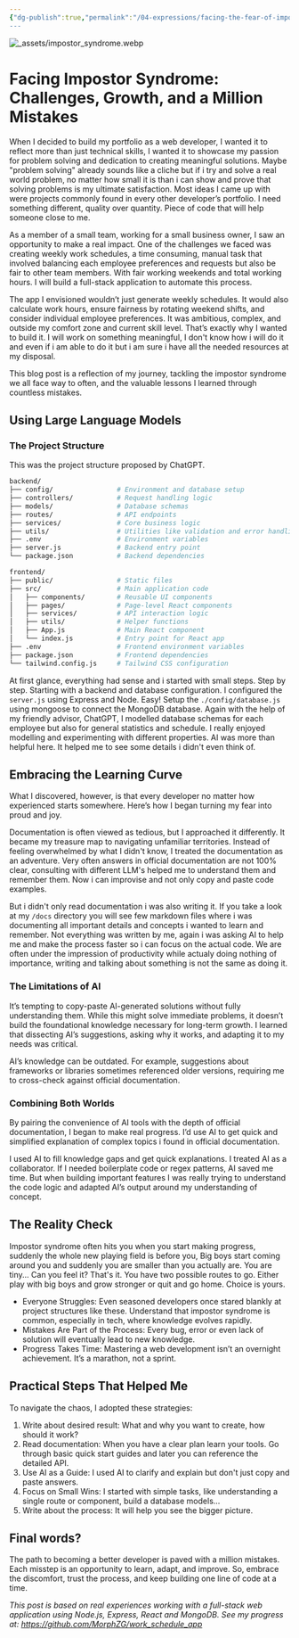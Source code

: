 ```yaml
---
{"dg-publish":true,"permalink":"/04-expressions/facing-the-fear-of-impostor-challenge-growth-and-million-mistakes/","title":"Facing Impostor Syndrome: Challenges, Growth, and a Million Mistakes","tags":["webdev","writing","story"]}
---
```



![_assets/impostor_syndrome.webp](/img/user/_assets/impostor_syndrome.webp)

# Facing Impostor Syndrome: Challenges, Growth, and a Million Mistakes

When I decided to build my portfolio as a web developer, I wanted it to reflect more than just technical skills, I wanted it to showcase my passion for problem solving and dedication to creating meaningful solutions. Maybe "problem solving" already sounds like a cliche but if i try and solve a real world problem, no matter how small it is than i can show and prove that solving problems is my ultimate satisfaction. Most ideas I came up with were projects commonly found in every other developer’s portfolio. I need something different, quality over quantity. Piece of code that will help someone close to me.

As a member of a small team, working for a small business owner, I saw an opportunity to make a real impact. One of the challenges we faced was creating weekly work schedules, a time consuming, manual task that involved balancing each employee preferences and requests but also be fair to other team members. With fair working weekends and total working hours. I will build a full-stack application to automate this process.

The app I envisioned wouldn’t just generate weekly schedules. It would also calculate work hours, ensure fairness by rotating weekend shifts, and consider individual employee preferences. It was ambitious, complex, and outside my comfort zone and current skill level. That’s exactly why I wanted to build it. I will work on something meaningful, I don't know how i will do it and even if i am able to do it but i am sure i have all the needed resources at my disposal.

This blog post is a reflection of my journey, tackling the impostor syndrome we all face way to often, and the valuable lessons I learned through countless mistakes.

## Using Large Language Models

### The Project Structure

This was the project structure proposed by ChatGPT.

```bash  
backend/  
├── config/                # Environment and database setup  
├── controllers/           # Request handling logic  
├── models/                # Database schemas  
├── routes/                # API endpoints  
├── services/              # Core business logic  
├── utils/                 # Utilities like validation and error handling  
├── .env                   # Environment variables  
├── server.js              # Backend entry point  
└── package.json           # Backend dependencies  

frontend/  
├── public/                # Static files  
├── src/                   # Main application code  
│   ├── components/        # Reusable UI components  
│   ├── pages/             # Page-level React components  
│   ├── services/          # API interaction logic  
│   ├── utils/             # Helper functions  
│   ├── App.js             # Main React component  
│   └── index.js           # Entry point for React app  
├── .env                   # Frontend environment variables  
├── package.json           # Frontend dependencies  
└── tailwind.config.js     # Tailwind CSS configuration  
```  

At first glance, everything had sense and i started with small steps. Step by step. Starting with a backend and database configuration. I configured the `server.js` using Express and Node. Easy! Setup the `./config/database.js` using mongoose to connect the MongoDB database. Again with the help of my friendly advisor, ChatGPT, I modelled database schemas for each employee but also for general statistics and schedule. I really enjoyed modelling and experimenting with different properties. AI was more than helpful here. It helped me to see some details i didn't even think of.

## Embracing the Learning Curve

What I discovered, however, is that every developer no matter how experienced starts somewhere. Here’s how I began turning my fear into proud and joy.

Documentation is often viewed as tedious, but I approached it differently. It became my treasure map to navigating unfamiliar territories. Instead of feeling overwhelmed by what I didn't know, I treated the documentation as an adventure. Very often answers in official documentation are not 100% clear, consulting with different LLM's helped me to understand them and remember them. Now i can improvise and not only copy and paste code examples.

But i didn't only read documentation i was also writing it. If you take a look at my `/docs` directory you will see few markdown files where i was documenting all important details and concepts i wanted to learn and remember. Not everything was written by me, again i was asking AI to help me and make the process faster so i can focus on the actual code. We are often under the impression of productivity while actualy doing nothing of importance, writing and talking about something is not the same as doing it.

### The Limitations of AI

It’s tempting to copy-paste AI-generated solutions without fully understanding them. While this might solve immediate problems, it doesn’t build the foundational knowledge necessary for long-term growth. I learned that dissecting AI’s suggestions, asking why it works, and adapting it to my needs was critical.

AI’s knowledge can be outdated. For example, suggestions about frameworks or libraries sometimes referenced older versions, requiring me to cross-check against official documentation.

### Combining Both Worlds

By pairing the convenience of AI tools with the depth of official documentation, I began to make real progress. I’d use AI to get quick and simplified explanation of complex topics i found in official documentation.

I used AI to fill knowledge gaps and get quick explanations. I treated AI as a collaborator. If I needed boilerplate code or regex patterns, AI saved me time. But when building important features I was really trying to understand the code logic and adapted AI’s output around my understanding of concept.

## The Reality Check

Impostor syndrome often hits you when you start making progress, suddenly the whole new playing field is before you, Big boys start coming around you and suddenly you are smaller than you actually are. You are tiny... Can you feel it? That's it. You have two possible routes to go. Either play with big boys and grow stronger or quit and go home. Choice is yours.
- Everyone Struggles: Even seasoned developers once stared blankly at project structures like these. Understand that impostor syndrome is common, especially in tech, where knowledge evolves rapidly.
- Mistakes Are Part of the Process: Every bug, error or even lack of solution will eventually lead to new knowledge.
- Progress Takes Time: Mastering a web development isn’t an overnight achievement. It’s a marathon, not a sprint.

## Practical Steps That Helped Me

To navigate the chaos, I adopted these strategies:
1. Write about desired result: What and why you want to create, how should it work?
2. Read documentation: When you have a clear plan learn your tools. Go through basic quick start guides and later you can reference the detailed API.
3. Use AI as a Guide: I used AI to clarify and explain but don't just copy and paste answers.
4. Focus on Small Wins: I started with simple tasks, like understanding a single route or component, build a database models...
5. Write about the process: It will help you see the bigger picture.

## Final words?

The path to becoming a better developer is paved with a million mistakes. Each misstep is an opportunity to learn, adapt, and improve. So, embrace the discomfort, trust the process, and keep building one line of code at a time.

*This post is based on real experiences working with a full-stack web application using Node.js, Express, React and MongoDB. See my progress at: https://github.com/MorphZG/work_schedule_app*
